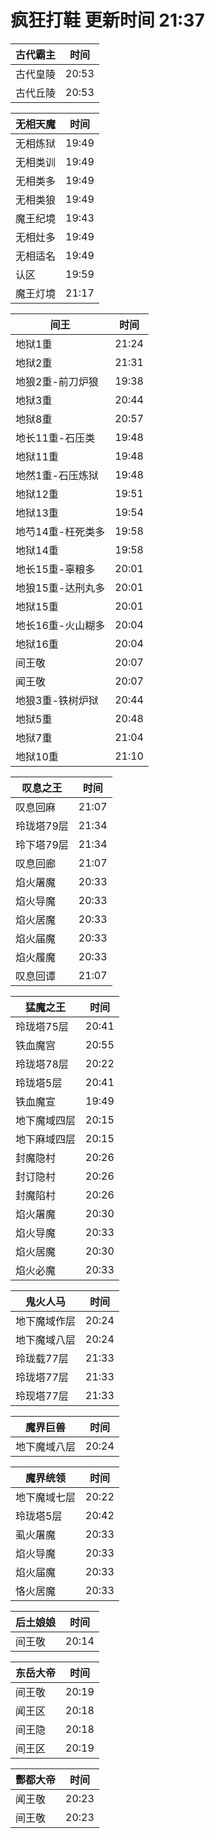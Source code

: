 # 疯狂打鞋 更新时间 21:37

| 古代霸主   | 时间    |
|--------|-------|
| 古代皇陵 | 20:53 |
| 古代丘陵 | 20:53 |

| 无相天魔   | 时间    |
|--------|-------|
| 无相炼狱 | 19:49 |
| 无相类训 | 19:49 |
| 无相类多 | 19:49 |
| 无相类狼 | 19:49 |
| 魔王纪境 | 19:43 |
| 无相灶多 | 19:49 |
| 无相适名 | 19:49 |
| 认区 | 19:59 |
| 魔王灯境 | 21:17 |

| 间王   | 时间    |
|--------|-------|
| 地狱1重 | 21:24 |
| 地狱2重 | 21:31 |
| 地狼2重-前刀炉狼 | 19:38 |
| 地狱3重 | 20:44 |
| 地狱8重 | 20:57 |
| 地长11重-石压类 | 19:48 |
| 地狱11重 | 19:48 |
| 地然1重-石压炼狱 | 19:48 |
| 地狱12重 | 19:51 |
| 地狱13重 | 19:54 |
| 地芍14重-枉死类多 | 19:58 |
| 地狱14重 | 19:58 |
| 地长15重-辜粮多 | 20:01 |
| 地狼15重-达刑丸多 | 20:01 |
| 地狱15重 | 20:01 |
| 地长16重-火山糊多 | 20:04 |
| 地狱16重 | 20:04 |
| 间王敬 | 20:07 |
| 闻王敬 | 20:07 |
| 地狼3重-铁树炉狱 | 20:44 |
| 地狱5重 | 20:48 |
| 地狱7重 | 21:04 |
| 地狱10重 | 21:10 |

| 叹息之王   | 时间    |
|--------|-------|
| 叹息回麻 | 21:07 |
| 玲珑塔79层 | 21:34 |
| 玲下塔79层 | 21:34 |
| 叹息回廊 | 21:07 |
| 焰火屠魔 | 20:33 |
| 焰火导魔 | 20:33 |
| 焰火居魔 | 20:33 |
| 焰火届魔 | 20:33 |
| 焰火履魔 | 20:33 |
| 叹息回谭 | 21:07 |

| 猛魔之王   | 时间    |
|--------|-------|
| 玲珑塔75层 | 20:41 |
| 铁血魔宫 | 20:55 |
| 玲珑塔78层 | 20:22 |
| 玲珑塔5层 | 20:41 |
| 铁血魔宣 | 19:49 |
| 地下魔域四层 | 20:15 |
| 地下麻域四层 | 20:15 |
| 封魔隐村 | 20:26 |
| 封订隐村 | 20:26 |
| 封魔陷村 | 20:26 |
| 焰火屠魔 | 20:30 |
| 焰火导魔 | 20:33 |
| 焰火居魔 | 20:30 |
| 焰火必魔 | 20:33 |

| 鬼火人马   | 时间    |
|--------|-------|
| 地下魔域作层 | 20:24 |
| 地下魔域八层 | 20:24 |
| 玲珑载77层 | 21:33 |
| 玲珑塔77层 | 21:33 |
| 玲现塔77层 | 21:33 |

| 魔界巨兽   | 时间    |
|--------|-------|
| 地下魔域八层 | 20:24 |

| 魔界统领   | 时间    |
|--------|-------|
| 地下魔域七层 | 20:22 |
| 玲珑塔5层 | 20:42 |
| 虱火屠魔 | 20:33 |
| 焰火导魔 | 20:33 |
| 焰火届魔 | 20:33 |
| 恪火居魔 | 20:33 |

| 后土娘娘   | 时间    |
|--------|-------|
| 间王敬 | 20:14 |

| 东岳大帝   | 时间    |
|--------|-------|
| 间王敬 | 20:19 |
| 闻王区 | 20:18 |
| 间王隐 | 20:18 |
| 间王区 | 20:19 |

| 酆都大帝   | 时间    |
|--------|-------|
| 闻王敬 | 20:23 |
| 间王敬 | 20:23 |